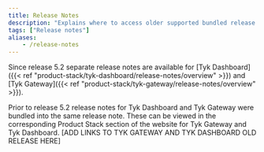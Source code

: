 ```yaml
---
title: Release Notes
description: "Explains where to access older supported bundled release notes for Tyk Dashboard and Tyk Gateway"
tags: ["Release notes"]
aliases:
    - /release-notes
---
```

Since release 5.2 separate release notes are available for [Tyk Dashboard]({{< ref "product-stack/tyk-dashboard/release-notes/overview" >}}) and [Tyk Gateway]({{< ref "product-stack/tyk-gateway/release-notes/overview" >}}).

Prior to release 5.2 release notes for Tyk Dashboard and Tyk Gateway were bundled into the same release note. These can be viewed in the corresponding Product Stack section of the website for Tyk Gateway and Tyk Dashboard. [ADD LINKS TO TYK GATEWAY AND TYK DASHBOARD OLD RELEASE HERE]
